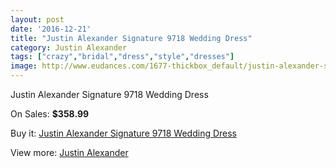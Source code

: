 ```yaml
---
layout: post
date: '2016-12-21'
title: "Justin Alexander Signature 9718 Wedding Dress"
category: Justin Alexander
tags: ["crazy","bridal","dress","style","dresses"]
image: http://www.eudances.com/1677-thickbox_default/justin-alexander-signature-9718-wedding-dress.jpg
---
```

Justin Alexander Signature 9718 Wedding Dress

On Sales: **$358.99**
<a href="https://www.eudances.com/en/justin-alexander/596-justin-alexander-signature-9718-wedding-dress.html"><amp-img layout="responsive" width="600" height="600" src="//www.eudances.com/1677-thickbox_default/justin-alexander-signature-9718-wedding-dress.jpg" alt="Justin Alexander Signature 9718 Wedding Dress 0" /></a>
<a href="https://www.eudances.com/en/justin-alexander/596-justin-alexander-signature-9718-wedding-dress.html"><amp-img layout="responsive" width="600" height="600" src="//www.eudances.com/1678-thickbox_default/justin-alexander-signature-9718-wedding-dress.jpg" alt="Justin Alexander Signature 9718 Wedding Dress 1" /></a>
<a href="https://www.eudances.com/en/justin-alexander/596-justin-alexander-signature-9718-wedding-dress.html"><amp-img layout="responsive" width="600" height="600" src="//www.eudances.com/1679-thickbox_default/justin-alexander-signature-9718-wedding-dress.jpg" alt="Justin Alexander Signature 9718 Wedding Dress 2" /></a>
<a href="https://www.eudances.com/en/justin-alexander/596-justin-alexander-signature-9718-wedding-dress.html"><amp-img layout="responsive" width="600" height="600" src="//www.eudances.com/1680-thickbox_default/justin-alexander-signature-9718-wedding-dress.jpg" alt="Justin Alexander Signature 9718 Wedding Dress 3" /></a>

Buy it: [Justin Alexander Signature 9718 Wedding Dress](https://www.eudances.com/en/justin-alexander/596-justin-alexander-signature-9718-wedding-dress.html "Justin Alexander Signature 9718 Wedding Dress")

View more: [Justin Alexander](https://www.eudances.com/en/7-justin-alexander "Justin Alexander")